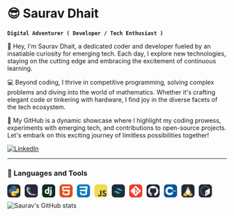 # 😎 Saurav Dhait

**`Digital Adventurer ( Developer / Tech Enthusiast )`**


👋 Hey, I'm Saurav Dhait, a dedicated coder and developer fueled by an insatiable curiosity for emerging tech. Each day, I explore new technologies, staying on the cutting edge and embracing the excitement of continuous learning.

💻 Beyond coding, I thrive in competitive programming, solving complex problems and diving into the world of mathematics. Whether it's crafting elegant code or tinkering with hardware, I find joy in the diverse facets of the tech ecosystem.

🚀 My GitHub is a dynamic showcase where I highlight my coding prowess, experiments with emerging tech, and contributions to open-source projects. Let's embark on this exciting journey of limitless possibilities together!


[![LinkedIn](https://img.shields.io/badge/LinkedIn-Connect-blue?style=flat-square&logo=linkedin&logoColor=white)](https://www.linkedin.com/in/saurav-dhait-623771292/)



  
---
### 🧰 Languages and Tools

<img align="left" alt="Python" width="30px" style="padding-right:10px;" src="/icons/Python-Dark.svg" />
<img align="left" alt="Python" width="30px" style="padding-right:10px;" src="/icons/Flask-Dark.svg" />
<img align="left" alt="Python" width="30px" style="padding-right:10px;" src="/icons/Django.svg" />
<img align="left" alt="Python" width="30px" style="padding-right:10px;" src="/icons/HTML.svg" />
<img align="left" alt="Python" width="30px" style="padding-right:10px;" src="/icons/CSS.svg" />
<img align="left" alt="Python" width="30px" style="padding-right:10px;" src="/icons/JavaScript.svg" />
<img align="left" alt="Python" width="30px" style="padding-right:10px;" src="/icons/TailwindCSS-Dark.svg" />
<img align="left" alt="Python" width="30px" style="padding-right:10px;" src="/icons/Git.svg" />
<img align="left" alt="Python" width="30px" style="padding-right:10px;" src="/icons/Github-Dark.svg" />
<img align="left" alt="Python" width="30px" style="padding-right:10px;" src="/icons/CPP.svg" />
<img align="left" alt="Python" width="30px" style="padding-right:10px;" src="/icons/Linux-Dark.svg" />
<img align="left" alt="Python" width="30px" style="padding-right:10px;" src="/icons/Bash-Dark.svg" />
<br />

###
![Saurav's GitHub stats](https://github-readme-stats.vercel.app/api?username=saurav-dhait&show_icons=true&theme=dracula)
